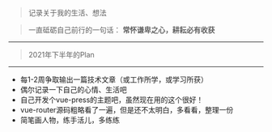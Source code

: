 >记录关于我的生活、想法

>一直砥砺自己前行的一句话： **常怀谦卑之心，耕耘必有收获**

- - - -
>2021年下半年的Plan
- - - -

* 每1-2周争取输出一篇技术文章（或工作所学，或学习所获）
* 偶尔记录一下自己的心情、生活吧
* 自己开发个vue-press的主题吧，虽然现在用的这个很好！
* vue-router源码粗略看了一遍，但是还不太明白，多看看，整理一份
* 简笔画人物，练手活儿，多练练
